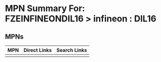 



# MPN Summary For: FZEINFINEONDIL16 > infineon : DIL16

## MPNs
  

|MPN|Direct Links|Search Links|
| :--- | :--- | :--- |
||||
